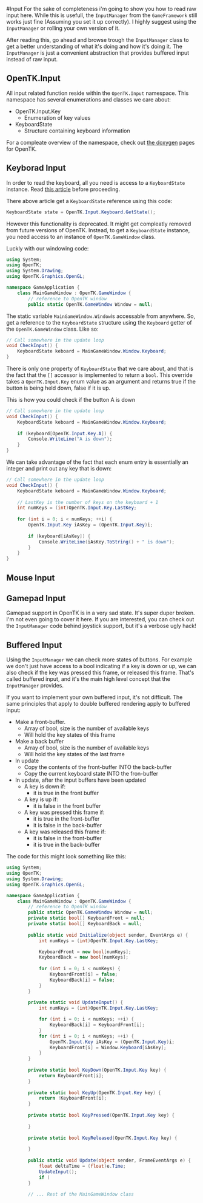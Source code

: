 #Input
For the sake of completeness i'm going to show you how to read raw input here. While this is usefull, the ```InputManager``` from the ```GameFramework``` still works just fine (Assuming you set it up correctly). I highly suggest using the ```InputManager``` or rolling your own version of it.

After reading this, go ahead and browse trough the ```InputManager``` class to get a better understanding of what it's doing and how it's doing it. The ```InputManager``` is just a convenient abstraction that provides buffered input instead of raw input.

## OpenTK.Input
All input related function reside within the ```OpenTK.Input``` namespace. This namespace has several enumerations and classes we care about:

* OpenTK.Input.Key
  * Enumeration of key values
* KeyboardState
  * Structure containing keyboard information 

For a compleate overview of the namespace, check out [the doxygen](http://www.opentk.com/files/doc/namespace_open_t_k_1_1_input.html) pages for OpenTK.

## Keyborad Input
In order to read the keyboard, all you need is access to a ```KeyboardState``` instance.
Read [this article](http://www.opentk.com/doc/input/keyboard) before proceeding.

There above article get a ```KeyboardState``` reference using this code:

```cs
KeyboardState state = OpenTK.Input.Keyboard.GetState();
```

However this functionality is deprecated. It might get compleatly removed from future versions of OpenTK. Instead, to get a ```KeyboardState``` instance, you need access to an instance of ```OpenTK.GameWindow``` class. 

Luckly with our windowing code:
```cs
using System;
using OpenTK;
using System.Drawing;
using OpenTK.Graphics.OpenGL;

namespace GameApplication {
    class MainGameWindow : OpenTK.GameWindow {
        // reference to OpenTK window
        public static OpenTK.GameWindow Window = null;
```

The static variable ```MainGameWindow.Window```is accessable from anywhere. So, get a reference to the ```KeyboardState``` structure using the ```Keyboard``` getter of the ```OpenTK.GameWindow``` class. Like so:

```cs
// Call somewhere in the update loop
void CheckInput() {
    KeyboardState keboard = MainGameWindow.Window.Keyboard;
}
```

There is only one property of ```KeyboardState``` that we care about, and that is the fact that the ```[]``` accessor is implemented to return a ```bool```. This override takes a ```OpenTK.Input.Key``` enum value as an argument and returns true if the button is being held down, false if it is up.

This is how you could check if the button A is down

```cs
// Call somewhere in the update loop
void CheckInput() {
    KeyboardState keboard = MainGameWindow.Window.Keyboard;
    
    if (keyboard[OpenTK.Input.Key.A]) {
        Console.WriteLine("A is down");
    }
}
```

We can take advantage of the fact that each enum entry is essentially an integer and print out any key that is down:

```cs
// Call somewhere in the update loop
void CheckInput() {
    KeyboardState keboard = MainGameWindow.Window.Keyboard;
    
    // LastKey is the number of keys on the keyboard + 1
    int numKeys = (int)OpenTK.Input.Key.LastKey;
    
    for (int i = 0; i < numKeys; ++i) {
        OpenTK.Input.Key iAsKey = (OpenTK.Input.Key)i;
        
        if (keyboard[iAsKey]) {
            Console.WriteLine(iAsKey.ToString() + " is down");
        }
    }
}
```

## Mouse Input

## Gamepad Input
Gamepad support in OpenTK is in a very sad state. It's super duper broken. I'm not even going to cover it here. If you are interested, you can check out the ```InputManager``` code behind joystick support, but it's a verbose ugly hack!

## Buffered Input
Using the ```InputManager``` we can check more states of buttons. For example we don't just have access to a bool indicating if a key is down or up, we can also check if the key was pressed this frame, or released this frame. That's called buffered input, and it's the main high level concept that the ```InputManager``` provides.

If you want to implement your own buffered input, it's not difficult. The same principles that apply to double buffered rendering apply to buffered input:

* Make a front-buffer.
  * Array of bool, size is the number of available keys
  * Will hold the key states of this frame
* Make a back buffer 
  * Array of bool, size is the number of available keys
  * Will hold the key states of the last frame
* In update
  * Copy the contents of the front-buffer INTO the back-buffer
  * Copy the current keyboard state INTO the fron-buffer
* In update, after the input buffers have been updated
  * A key is down if:
    * it is true in the front buffer 
  * A key is up if:
    * it is false in the front buffer 
  * A key was pressed this frame if:
     * it is true in the front-buffer
     * it is false in the back-buffer
  * A key was released this frame if:
    * it is false in the front-buffer
    * it is true in the back-buffer

The code for this might look something like this:
```cs
using System;
using OpenTK;
using System.Drawing;
using OpenTK.Graphics.OpenGL;

namespace GameApplication {
    class MainGameWindow : OpenTK.GameWindow {
        // reference to OpenTK window
        public static OpenTK.GameWindow Window = null;
        private static bool[] KeyboardFront = null;
        private static bool[] KeyboardBack = null;
        
        public static void Initialize(object sender, EventArgs e) {
            int numKeys = (int)OpenTK.Input.Key.LastKey;

            KeyboardFront = new bool[numKeys];
            KeyboardBack = new bool[numKeys];
            
            for (int i = 0; i < numKeys) {
                KeyboardFront[i] = false;
                KeyboardBack[i] = false;
            }
        }
        
        private static void UpdateInput() {
            int numKeys = (int)OpenTK.Input.Key.LastKey;

            for (int i = 0; i < numKeys; ++i) {
                KeyboardBack[i] = KeyboardFront[i];
            }
            for (int i = 0; i < numKeys; ++i) {
                OpenTK.Input.Key iAsKey = (OpenTK.Input.Key)i;
                KeyboardFront[i] = Window.Keyboard[iAsKey];
            }
        }
        
        private static bool KeyDown(OpenTK.Input.Key key) {
            return KeyboardFront[i];
        }
        
        private static bool KeyUp(OpenTK.Input.Key key) {
            return !KeyboardFront[i];
        }
        
        private static bool KeyPressed(OpenTK.Input.Key key) {
        
        }
        
        private static bool KeyReleased(OpenTK.Input.Key key) {
        
        }
        
        public static void Update(object sender, FrameEventArgs e) {
            float deltaTime = (float)e.Time;
            UpdateInput();
            if (
        }
        
        // ... Rest of the MainGameWindow class
```